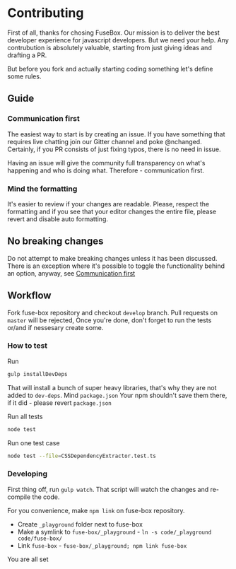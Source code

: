 # Contributing

First of all, thanks for chosing FuseBox. Our mission is to deliver the best developer experience for javascript developers. But we need your help. Any contrubution is absolutely valuable, starting from just giving ideas and drafting a PR.

But before you fork and actually starting coding something let's define some rules.

## Guide

### Communication first

The easiest way to start is by creating an issue. If you have something that requires live chatting join our Gitter channel and poke @nchanged. Certainly, if you PR consists of just fixing typos, there is no need in issue.

Having an issue will give the community full transparency on what's happening and who is doing what. Therefore - communication first.

### Mind the formatting

It's easier to review if your changes are readable. Please, respect the formatting and if you see that your editor changes the entire file, please revert and disable auto formatting. 

## No breaking changes

Do not attempt to make breaking changes unless it has been discussed. There is an exception where it's possible to toggle the functionality behind an option, anyway, see [Communication first](#communication-first)

## Workflow

Fork fuse-box repository and checkout `develop` branch. Pull requests on `master` will be rejected, Once you're done, don't forget to run the tests or/and if nessesary create some.


### How to test

Run

```bash
gulp installDevDeps
```

That will install a bunch of super heavy libraries, that's why they are not added to `dev-deps`. Mind `package.json` Your npm shouldn't save them there, if it did - please revert `package.json`

Run all tests
```bash
node test
```

Run one test case
```bash
node test --file=CSSDependencyExtractor.test.ts
```

### Developing

First thing off, run `gulp watch`. That script will watch the changes and re-compile the code.

For you convenience, make `npm link` on fuse-box repository.

* Create `_playground` folder next to fuse-box
* Make a symlink to `fuse-box/_playground` - `ln -s code/_playground code/fuse-box/`
* Link `fuse-box` - `fuse-box/_playground; npm link fuse-box`

You are all set